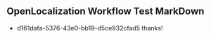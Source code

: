 ## OpenLocalization Workflow Test MarkDown
* d161dafa-5376-43e0-bb19-d5ce932cfad5 thanks!

<!--HONumber=Aug16_HO4-->



